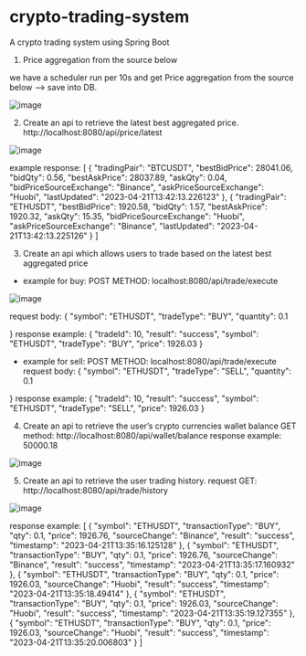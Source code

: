 # crypto-trading-system
A crypto trading system using Spring Boot

1. Price aggregation from the source below

we have a scheduler run per 10s and get Price aggregation from the source below --> save into DB.

![image](https://user-images.githubusercontent.com/6282021/233560504-8d841222-6b13-4ca5-9270-61cd1610f602.png)


2. Create an api to retrieve the latest best aggregated price.
http://localhost:8080/api/price/latest

![image](https://user-images.githubusercontent.com/6282021/233561616-dc0e32ed-66d1-48c7-9df5-0512ccafb75f.png)


example response:
[
{
"tradingPair": "BTCUSDT",
"bestBidPrice": 28041.06,
"bidQty": 0.56,
"bestAskPrice": 28037.89,
"askQty": 0.04,
"bidPriceSourceExchange": "Binance",
"askPriceSourceExchange": "Huobi",
"lastUpdated": "2023-04-21T13:42:13.226123"
},
{
"tradingPair": "ETHUSDT",
"bestBidPrice": 1920.58,
"bidQty": 1.57,
"bestAskPrice": 1920.32,
"askQty": 15.35,
"bidPriceSourceExchange": "Huobi",
"askPriceSourceExchange": "Binance",
"lastUpdated": "2023-04-21T13:42:13.225126"
}
]


3. Create an api which allows users to trade based on the latest best aggregated
price
- example for buy:
POST METHOD: localhost:8080/api/trade/execute

![image](https://user-images.githubusercontent.com/6282021/233561779-d2c0cf01-0dd9-46e8-a1de-4f9b8156ed42.png)

request body: 
{
    "symbol": "ETHUSDT",
    "tradeType": "BUY",
    "quantity": 0.1

}
response example:
{
    "tradeId": 10,
    "result": "success",
    "symbol": "ETHUSDT",
    "tradeType": "BUY",
    "price": 1926.03
}

- example for sell:
POST METHOD: localhost:8080/api/trade/execute
request body: 
{
    "symbol": "ETHUSDT",
    "tradeType": "SELL",
    "quantity": 0.1

}
response example:
{
    "tradeId": 10,
    "result": "success",
    "symbol": "ETHUSDT",
    "tradeType": "SELL",
    "price": 1926.03
}

4. Create an api to retrieve the user’s crypto currencies wallet balance
GET method: http://localhost:8080/api/wallet/balance
response example: 50000.18

![image](https://user-images.githubusercontent.com/6282021/233561961-a1543a20-224b-4fb1-a005-b44815523d86.png)


5. Create an api to retrieve the user trading history.
request GET: http://localhost:8080/api/trade/history

![image](https://user-images.githubusercontent.com/6282021/233561712-d65f01e0-a6c1-4be1-a345-beb1b759f31c.png)


response example: 
[
{
"symbol": "ETHUSDT",
"transactionType": "BUY",
"qty": 0.1,
"price": 1926.76,
"sourceChange": "Binance",
"result": "success",
"timestamp": "2023-04-21T13:35:16.125128"
},
{
"symbol": "ETHUSDT",
"transactionType": "BUY",
"qty": 0.1,
"price": 1926.76,
"sourceChange": "Binance",
"result": "success",
"timestamp": "2023-04-21T13:35:17.160932"
},
{
"symbol": "ETHUSDT",
"transactionType": "BUY",
"qty": 0.1,
"price": 1926.03,
"sourceChange": "Huobi",
"result": "success",
"timestamp": "2023-04-21T13:35:18.49414"
},
{
"symbol": "ETHUSDT",
"transactionType": "BUY",
"qty": 0.1,
"price": 1926.03,
"sourceChange": "Huobi",
"result": "success",
"timestamp": "2023-04-21T13:35:19.127355"
},
{
"symbol": "ETHUSDT",
"transactionType": "BUY",
"qty": 0.1,
"price": 1926.03,
"sourceChange": "Huobi",
"result": "success",
"timestamp": "2023-04-21T13:35:20.006803"
}
]




